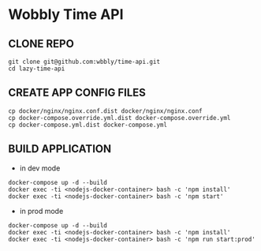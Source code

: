 # Wobbly Time API

## CLONE REPO

```
git clone git@github.com:wbbly/time-api.git
cd lazy-time-api
```

## CREATE APP CONFIG FILES

```
cp docker/nginx/nginx.conf.dist docker/nginx/nginx.conf
cp docker-compose.override.yml.dist docker-compose.override.yml
cp docker-compose.yml.dist docker-compose.yml
```

## BUILD APPLICATION

- in dev mode

```
docker-compose up -d --build
docker exec -ti <nodejs-docker-container> bash -c 'npm install'
docker exec -ti <nodejs-docker-container> bash -c 'npm start'
```

- in prod mode

```
docker-compose up -d --build
docker exec -ti <nodejs-docker-container> bash -c 'npm install'
docker exec -ti <nodejs-docker-container> bash -c 'npm run start:prod'
```
